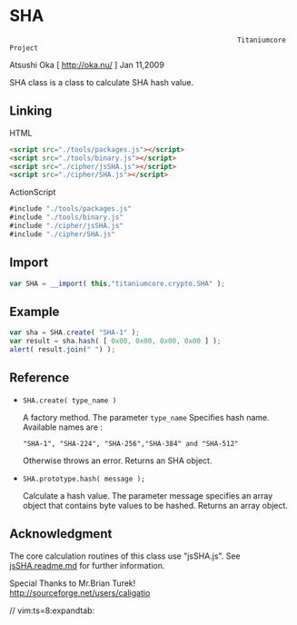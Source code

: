 
# SHA

                                                            Titaniumcore Project

Atsushi Oka [ http://oka.nu/ ]                                       Jan 11,2009

SHA class is a class to calculate SHA hash value.

## Linking

HTML
```html
<script src="./tools/packages.js"></script>
<script src="./tools/binary.js"></script>
<script src="./cipher/jsSHA.js"></script>
<script src="./cipher/SHA.js"></script>
```

ActionScript
```actionscript
#include "./tools/packages.js"
#include "./tools/binary.js"
#include "./cipher/jsSHA.js"
#include "./cipher/SHA.js"
```

## Import

```javascript
var SHA = __import( this,"titaniumcore.crypto.SHA" );
```

## Example

```javascript
var sha = SHA.create( "SHA-1" );
var result = sha.hash( [ 0x00, 0x00, 0x00, 0x00 ] );
alert( result.join(" ") );
```

## Reference

- `SHA.create( type_name )`

  A factory method.  The parameter `type_name` Specifies hash name.
  Available names are :

      "SHA-1", "SHA-224", "SHA-256","SHA-384" and "SHA-512"

  Otherwise throws an error. Returns an SHA object.

- `SHA.prototype.hash( message );`

  Calculate a hash value. The parameter message specifies an array
  object that contains byte values to be hashed. Returns an array object.

## Acknowledgment

The core calculation routines of this class use "jsSHA.js".
See [jsSHA.readme.md](jsSHA.readme.md) for further information.

Special Thanks to Mr.Brian Turek!  
http://sourceforge.net/users/caligatio

// vim:ts=8:expandtab:

